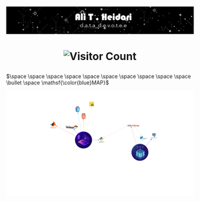 <p align=center>
  
![](https://github.com/theidari/theidari/blob/main/site%20backgroundwe.gif)
  
</p>

<h1 align=center>
  
![Visitor Count](https://profile-counter.glitch.me/theidari/count.svg)

</h1> 


$\space \space \space \space \space \space \space \space \space \space \bullet \space \mathsf{\color{blue}MAP}$

<p align="left">
<img src="https://github.com/theidari/theidari/blob/main/programming.png" width="1500">
</p>

